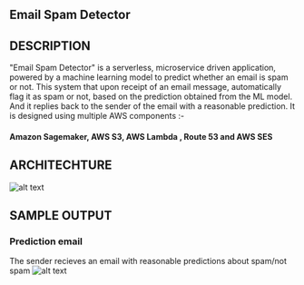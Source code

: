 ## Email Spam Detector

## DESCRIPTION

"Email Spam Detector" is a serverless, microservice driven application, powered by a machine learning model to predict whether an email is spam or not. This system that upon receipt of an email message, automatically flag it as spam or not, based on the prediction obtained from the ML model. And it replies back to the sender of the email with a reasonable prediction. It is designed using multiple AWS components :-
#### Amazon Sagemaker, AWS S3, AWS Lambda , Route 53 and AWS SES

## ARCHITECHTURE 
![alt text](https://github.com/im-vaibhav/Intelligent-System-Design-using-Cloud/blob/master/images/SpamEndpoint-designer.png)

## SAMPLE OUTPUT 
### Prediction email
The sender recieves an email with reasonable predictions about spam/not spam
![alt text](https://github.com/im-vaibhav/Intelligent-System-Design-using-Cloud/blob/master/images/spam_notify_email.png)



